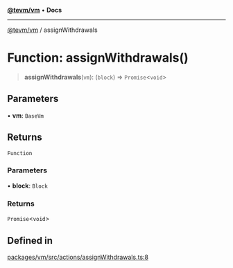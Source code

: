 [**@tevm/vm**](../README.md) • **Docs**

***

[@tevm/vm](../globals.md) / assignWithdrawals

# Function: assignWithdrawals()

> **assignWithdrawals**(`vm`): (`block`) => `Promise`\<`void`\>

## Parameters

• **vm**: `BaseVm`

## Returns

`Function`

### Parameters

• **block**: `Block`

### Returns

`Promise`\<`void`\>

## Defined in

[packages/vm/src/actions/assignWithdrawals.ts:8](https://github.com/evmts/tevm-monorepo/blob/main/packages/vm/src/actions/assignWithdrawals.ts#L8)
